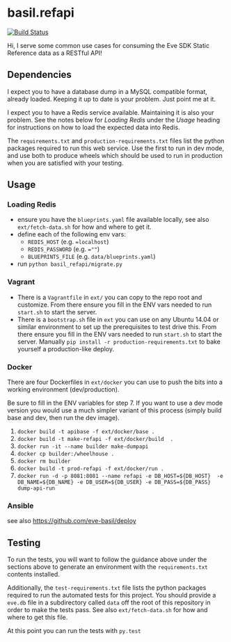 basil.refapi
==============

[![Build Status](https://travis-ci.org/eve-basil/refapi.svg?branch=master)](https://travis-ci.org/eve-basil/refapi)

Hi, I serve some common use cases for consuming the Eve SDK Static Reference 
data as a RESTful API!


Dependencies
------------
I expect you to have a database dump in a MySQL compatible format, already 
loaded. Keeping it up to date is your problem. Just point me at it.

I expect you to have a Redis service available. Maintaining it is also your
problem. See the notes below for *Loading Redis* under the *Usage* heading for
instructions on how to load the expected data into Redis.

The `requirements.txt` and `production-requirements.txt` files list the 
python packages required to run this web service. Use the first to run
in dev mode, and use both to produce wheels which should be used to run
in production when you are satisfied with your testing.

Usage
-----

### Loading Redis
- ensure you have the `blueprints.yaml` file available locally, see also 
  `ext/fetch-data.sh` for how and where to get it.
- define each of the following env vars:
    - `REDIS_HOST` (e.g. `=localhost`)
    - `REDIS_PASSWORD` (e.g. `=""`)
    - `BLUEPRINTS_FILE` (e.g. `data/blueprints.yaml`)
- run `python basil_refapi/migrate.py` 

### Vagrant
- There is a `Vagrantfile` in `ext/` you can copy to the repo root and 
  customize. From there ensure you fill in the ENV vars needed to run 
 `start.sh` to start the server.
- There is a `bootstrap.sh` file in `ext` you can use on any Ubuntu 14.04 or
  similar environment to set up the prerequisites to test drive this. From 
  there ensure you fill in the ENV vars needed to run `start.sh` to start the 
  server. Manually `pip install -r production-requirements.txt` to bake
  yourself a production-like deploy. 

### Docker
There are four Dockerfiles in `ext/docker` you can use to push the bits into a
working environment (dev/production). 

Be sure to fill in the ENV variables for step 7. If you want to use a dev mode
version you would use a much simpler variant of this process (simply build
base and dev, then run the dev image).
 
 1. `docker build -t apibase -f ext/docker/base .`
 2. `docker build -t make-refapi -f ext/docker/build  .`
 3. `docker run -it --name builder make-dumpapi `
 4. `docker cp builder:/wheelhouse .`
 5. `docker rm builder`
 6. `docker build -t prod-refapi -f ext/docker/run .`
 7. `docker run -d -p 8081:8081 --name refapi -e DB_HOST=${DB_HOST} 
    -e DB_NAME=${DB_NAME} -e DB_USER=${DB_USER} -e DB_PASS=${DB_PASS} 
    dump-api-run`

### Ansible
see also https://github.com/eve-basil/deploy
 
Testing
-------
To run the tests, you will want to follow the guidance above under the
sections above to generate an environment with the `requirements.txt` contents
installed.

Additionally, the `test-requirements.txt` file lists the python packages
required to run the automated tests for this project. You should provide a
`eve.db` file in a subdirectory called `data` off the root of this repository
in order to make the tests pass. See also `ext/fetch-data.sh` for how and
where to get this file.

At this point you can run the tests with `py.test`
